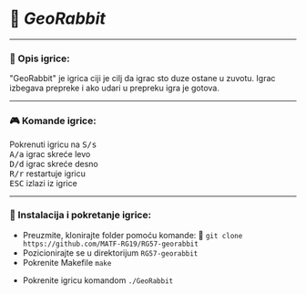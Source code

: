 # :rabbit: _GeoRabbit_
___

### :memo: Opis igrice:
"GeoRabbit" je igrica ciji je cilj da igrac sto duze ostane u zuvotu. Igrac izbegava prepreke i ako udari u prepreku igra je gotova.
___

### :video_game: Komande igrice:
Pokrenuti igricu na <kbd>S/s</kbd> <br>
<kbd>A/a</kbd> igrac skreće levo <br>
<kbd>D/d</kbd> igrac skreće desno <br>
<kbd>R/r</kbd> restartuje igricu <br>
<kbd>ESC</kbd> izlazi iz igrice 
___

### :wrench: Instalacija i pokretanje igrice:
* Preuzmite, klonirajte folder pomoću komande: :link: ``` git clone https://github.com/MATF-RG19/RG57-georabbit ``` <br>
* Pozicionirajte se u direktorijum `RG57-georabbit` <br>
* Pokrenite Makefile `make` <br>
- Pokrenite igricu komandom `./GeoRabbit` 

